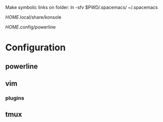 Make symbolic links on folder:
ln -sfv $PWD/.spacemacs/ ~/.spacemacs

$HOME$.local/share/konsole 

$HOME$.config/powerline



# Configuration

## powerline


## vim



### plugins


## tmux
